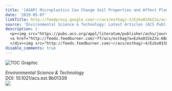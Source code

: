 ```yaml
---
title: '[ASAP] Microplastics Can Change Soil Properties and Affect Plant Performance'
date: '2019-05-07'
linkTitle: http://feedproxy.google.com/~r/acs/esthag/~3/Ezko01SkZJo/acs.est.9b01339
source: 'Environmental Science & Technology: Latest Articles (ACS Publications)'
description: |-
  <p><img src="https://pubs.acs.org/appl/literatum/publisher/achs/journals/content/esthag/0/esthag.ahead-of-print/acs.est.9b01339/20190507/images/medium/es-2019-013397_0006.gif" alt="TOC Graphic"/></p><div><cite>Environmental Science & Technology</cite></div><div>DOI: 10.1021/acs.est.9b01339</div><div class="feedflare">
  <a href="http://feeds.feedburner.com/~ff/acs/esthag?a=Ezko01SkZJo:6BovuAxHVu8:yIl2AUoC8zA"><img src="http://feeds.feedburner.com/~ff/acs/esthag?d=yIl2AUoC8zA" border="0"></img></a>
  </div><img src="http://feeds.feedburner.com/~r/acs/esthag/~4/Ezko01SkZJo" height="1" width="1" ...
disable_comments: true
---
```

<p><img src="https://pubs.acs.org/appl/literatum/publisher/achs/journals/content/esthag/0/esthag.ahead-of-print/acs.est.9b01339/20190507/images/medium/es-2019-013397_0006.gif" alt="TOC Graphic"/></p><div><cite>Environmental Science & Technology</cite></div><div>DOI: 10.1021/acs.est.9b01339</div><div class="feedflare">
<a href="http://feeds.feedburner.com/~ff/acs/esthag?a=Ezko01SkZJo:6BovuAxHVu8:yIl2AUoC8zA"><img src="http://feeds.feedburner.com/~ff/acs/esthag?d=yIl2AUoC8zA" border="0"></img></a>
</div><img src="http://feeds.feedburner.com/~r/acs/esthag/~4/Ezko01SkZJo" height="1" width="1" ...